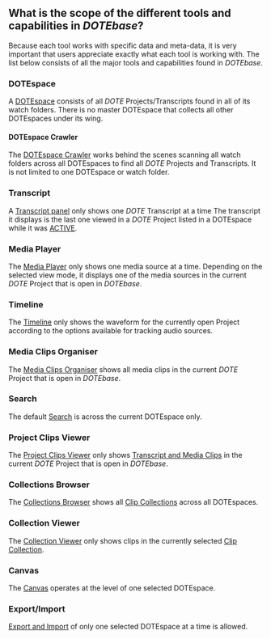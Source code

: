 ## What is the scope of the different tools and capabilities in _DOTEbase_?

Because each tool works with specific data and meta-data, it is very important that users appreciate exactly what each tool is working with.
The list below consists of all the major tools and capabilities found in _DOTEbase_.


### DOTEspace

A [DOTEspace](dotespace.md) consists of all _DOTE_ Projects/Transcripts found in all of its watch folders.
There is no master DOTEspace that collects all other DOTEspaces under its wing.

#### DOTEspace Crawler

The [DOTEspace Crawler](dotespace.md) works behind the scenes scanning all watch folders across all DOTEspaces to find all _DOTE_ Projects and Transcripts.
It is not limited to one DOTEspace or watch folder.

### Transcript

A [Transcript panel](transcript.md) only shows one _DOTE_ Transcript at a time
The transcript it displays is the last one viewed in a _DOTE_ Project listed in a DOTEspace while it was [ACTIVE](glossary.md#active-transcript).

### Media Player

The [Media Player](media-player.md) only shows one media source at a time.
Depending on the selected view mode, it displays one of the media sources in the current _DOTE_ Project that is open in _DOTEbase_.

### Timeline

The [Timeline](timeline.md) only shows the waveform for the currently open Project according to the options available for tracking audio sources.

### Media Clips Organiser

The [Media Clips Organiser](media-clips-organiser.md) shows all media clips in the current _DOTE_ Project that is open in _DOTEbase_.

### Search

The default [Search](search.md) is across the current DOTEspace only.

### Project Clips Viewer

The [Project Clips Viewer](clips-viewer.md) only shows [Transcript and Media Clips](clips.md) in the current _DOTE_ Project that is open in _DOTEbase_.

### Collections Browser

The [Collections Browser](collections-browser.md) shows all [Clip Collections](clip-collections.md) across all DOTEspaces.

### Collection Viewer

The [Collection Viewer](collection-viewer.md) only shows clips in the currently selected [Clip Collection](clip-collections.md).

### Canvas

The [Canvas](canvas.md) operates at the level of one selected DOTEspace.

### Export/Import

[Export and Import](export.md) of only one selected DOTEspace at a time is allowed.
